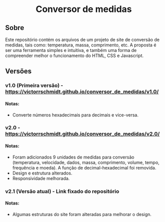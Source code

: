 <h1 align="center">Conversor de medidas</h1>

## Sobre

Este repositório contém os arquivos de um projeto de site de conversão de medidas, tais como: temperatura, massa, comprimento, etc. A proposta é ser uma ferramenta simples e intuitiva, e também uma forma de compreender melhor o funcionamento do HTML, CSS e Javascript.

## Versões

### v1.0 (Primeira versão) - https://victorrschmidt.github.io/conversor_de_medidas/v1.0/
#### Notas:
- Converte números hexadecimais para decimais e vice-versa.

### v2.0 - https://victorrschmidt.github.io/conversor_de_medidas/v2.0/
#### Notas:
- Foram adicionados 9 unidades de medidas para conversão (temperatura, velocidade, dados, massa, comprimento, volume, tempo, frequência e moeda). A função de decimal-hexadecimal foi removida.
- Design e estrutura alterados.
- Responsividade melhorada.

### v2.1 (Versão atual) - Link fixado do repositório
#### Notas:
- Algumas estruturas do site foram alteradas para melhorar o design.
